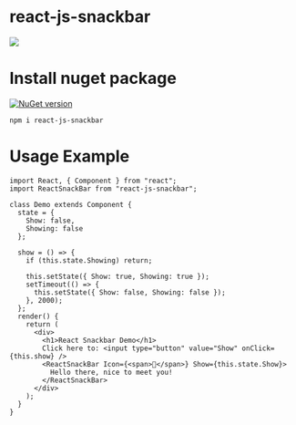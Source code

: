 # react-js-snackbar

![](https://media.giphy.com/media/L2r3TB3IKSV3c2SVPq/giphy.gif)


# Install nuget package
[![NuGet version](https://badge.fury.io/js/react-js-snackbar.svg)](https://www.npmjs.com/package/react-js-snackbar)
```
npm i react-js-snackbar
```

# Usage Example
```
import React, { Component } from "react";
import ReactSnackBar from "react-js-snackbar";

class Demo extends Component {
  state = {
    Show: false,
    Showing: false
  };

  show = () => {
    if (this.state.Showing) return;

    this.setState({ Show: true, Showing: true });
    setTimeout(() => {
      this.setState({ Show: false, Showing: false });
    }, 2000);
  };
  render() {
    return (
      <div>
        <h1>React Snackbar Demo</h1>
        Click here to: <input type="button" value="Show" onClick={this.show} />
        <ReactSnackBar Icon={<span>🦄</span>} Show={this.state.Show}>
          Hello there, nice to meet you!
        </ReactSnackBar>
      </div>
    );
  }
}
```

[build-badge]: https://img.shields.io/travis/user/repo/master.png?style=flat-square
[build]: https://travis-ci.org/user/repo
[npm-badge]: https://img.shields.io/npm/v/npm-package.png?style=flat-square
[npm]: https://www.npmjs.org/package/npm-package
[coveralls-badge]: https://img.shields.io/coveralls/user/repo/master.png?style=flat-square
[coveralls]: https://coveralls.io/github/user/repo
